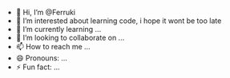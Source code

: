 - 👋 Hi, I’m @Ferruki
- 👀 I’m interested about learning code, i hope it wont be too late
- 🌱 I’m currently learning ...
- 💞️ I’m looking to collaborate on ...
- 📫 How to reach me ...
- 😄 Pronouns: ...
- ⚡ Fun fact: ...

<!---
Ferruki/Ferruki is a ✨ special ✨ repository because its `README.md` (this file) appears on your GitHub profile.
You can click the Preview link to take a look at your changes.
--->
